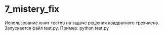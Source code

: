 # 7_mistery_fix

Использование юнит тестов на задаче решения квадратного трехчлена.
Запускается файл test.py.
Пример: python test.py